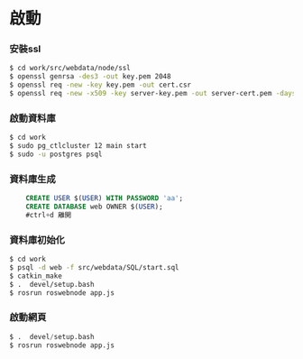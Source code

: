# 啟動

### 安裝ssl

```bash
$ cd work/src/webdata/node/ssl
$ openssl genrsa -des3 -out key.pem 2048
$ openssl req -new -key key.pem -out cert.csr
$ openssl req -new -x509 -key server-key.pem -out server-cert.pem -days 1095
```

### 啟動資料庫
```bash
$ cd work
$ sudo pg_ctlcluster 12 main start
$ sudo -u postgres psql
```
### 資料庫生成

```sql
	CREATE USER $(USER) WITH PASSWORD 'aa';  
	CREATE DATABASE web OWNER $(USER);
    #ctrl+d 離開
```
### 資料庫初始化

```bash
$ cd work
$ psql -d web -f src/webdata/SQL/start.sql
$ catkin_make
$ .  devel/setup.bash
$ rosrun roswebnode app.js
```


### 啟動網頁

```sql
$ .  devel/setup.bash
$ rosrun roswebnode app.js
```


